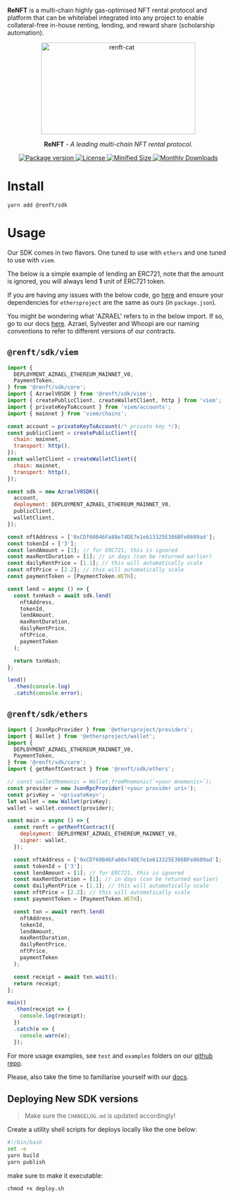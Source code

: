 **ReNFT** is a multi-chain highly gas-optimised NFT rental protocol and platform that can be whitelabel integrated into any project to enable collateral-free in-house renting, lending, and reward share (scholarship automation).

<p align="center">
  <a href="https://renft.io/"><img width="350" height="208" src="https://i.imgur.com/WgB9HzK.png" alt='renft-cat'></a>
</p>

<p align="center"><strong>ReNFT</strong> <em>- A leading multi-chain NFT rental protocol.</em></p>

<p align="center">
<a href="https://renft.io/">
    <img src="https://img.shields.io/npm/v/@renft/sdk?style=for-the-badge" alt="Package version">
    <img src="https://img.shields.io/npm/l/@renft/sdk?style=for-the-badge" alt="License">
    <img src="https://img.shields.io/bundlephobia/min/@renft/sdk?style=for-the-badge" alt="Minified Size">
    <img src="https://img.shields.io/npm/dm/@renft/sdk?style=for-the-badge" alt="Monthly Downloads">
</a>
</p>

# Install

`yarn add @renft/sdk`

# Usage

Our SDK comes in two flavors. One tuned to use with `ethers` and one tuned to use with `viem`.

The below is a simple example of lending an ERC721, note that the amount is ignored, you will always lend **1** unit of ERC721 token.

If you are having any issues with the below code, go [here](https://github.com/re-nft/sdk/tree/main/examples) and ensure your dependencies for `ethersproject` are the same as ours (in `package.json`).

You might be wondering what 'AZRAEL' refers to in the below import. If so, go to our docs [here](https://docs.renft.io/developers/renft-contracts-addresses). Azrael, Sylvester and Whoopi are our naming conventions to refer to different versions of our contracts.

## `@renft/sdk/viem`

```javascript
import {
  DEPLOYMENT_AZRAEL_ETHEREUM_MAINNET_V0,
  PaymentToken,
} from '@renft/sdk/core';
import { AzraelV0SDK } from '@renft/sdk/viem';
import { createPublicClient, createWalletClient, http } from 'viem';
import { privateKeyToAccount } from 'viem/accounts';
import { mainnet } from 'viem/chains';

const account = privateKeyToAccount(/* private key */);
const publicClient = createPublicClient({
  chain: mainnet,
  transport: http(),
});
const walletClient = createWalletClient({
  chain: mainnet,
  transport: http(),
});

const sdk = new AzraelV0SDK({
  account,
  deployment: DEPLOYMENT_AZRAEL_ETHEREUM_MAINNET_V0,
  publicClient,
  walletClient,
});

const nftAddress = ['0xCDf60B46Fa88e74DE7e1e613325E386BFe8609ad'];
const tokenId = ['3'];
const lendAmount = [1]; // for ERC721, this is ignored
const maxRentDuration = [1]; // in days (can be returned earlier)
const dailyRentPrice = [1.1]; // this will automatically scale
const nftPrice = [2.2]; // this will automatically scale
const paymentToken = [PaymentToken.WETH];

const lend = async () => {
  const txnHash = await sdk.lend(
    nftAddress,
    tokenId,
    lendAmount,
    maxRentDuration,
    dailyRentPrice,
    nftPrice,
    paymentToken
  );

  return txnHash;
};

lend()
  .then(console.log)
  .catch(console.error);
```

## `@renft/sdk/ethers`

```javascript
import { JsonRpcProvider } from '@ethersproject/providers';
import { Wallet } from '@ethersproject/wallet';
import {
  DEPLOYMENT_AZRAEL_ETHEREUM_MAINNET_V0,
  PaymentToken,
} from '@renft/sdk/core';
import { getRenftContract } from '@renft/sdk/ethers';

// const walletMnemonic = Wallet.fromMnemonic(`<your mnemonic>`);
const provider = new JsonRpcProvider('<your provider uri>');
const privKey = '<privateKey>';
let wallet = new Wallet(privKey);
wallet = wallet.connect(provider);

const main = async () => {
  const renft = getRenftContract({
    deployment: DEPLOYMENT_AZRAEL_ETHEREUM_MAINNET_V0,
    signer: wallet,
  });

  const nftAddress = ['0xCDf60B46Fa88e74DE7e1e613325E386BFe8609ad'];
  const tokenId = ['3'];
  const lendAmount = [1]; // for ERC721, this is ignored
  const maxRentDuration = [1]; // in days (can be returned earlier)
  const dailyRentPrice = [1.1]; // this will automatically scale
  const nftPrice = [2.2]; // this will automatically scale
  const paymentToken = [PaymentToken.WETH];

  const txn = await renft.lend(
    nftAddress,
    tokenId,
    lendAmount,
    maxRentDuration,
    dailyRentPrice,
    nftPrice,
    paymentToken
  );

  const receipt = await txn.wait();
  return receipt;
};

main()
  .then(receipt => {
    console.log(receipt);
  })
  .catch(e => {
    console.warn(e);
  });
```

For more usage examples, see `test` and `examples` folders on our [github repo](https://github.com/re-nft/sdk/tree/main/examples).

Please, also take the time to familiarise yourself with our [docs](https://docs.renft.io).

## Deploying New SDK versions

> Make sure the `CHANGELOG.md` is updated accordingly!

Create a utility shell scripts for deploys locally like the one below:

```bash
#!/bin/bash
set -e
yarn build
yarn publish
```

make sure to make it executable:

`chmod +x deploy.sh`
